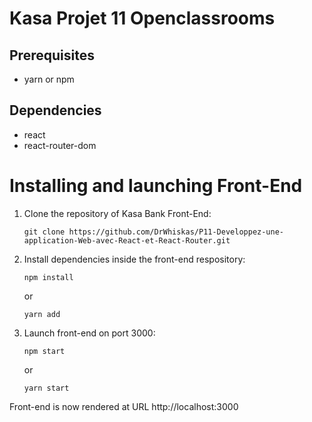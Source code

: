 # Kasa Projet 11 Openclassrooms

## Prerequisites

- yarn or npm

## Dependencies

- react
- react-router-dom

# Installing and launching Front-End

1. Clone the repository of Kasa Bank Front-End:

   `git clone https://github.com/DrWhiskas/P11-Developpez-une-application-Web-avec-React-et-React-Router.git`

2. Install dependencies inside the front-end respository:

    `npm install`

    or

    `yarn add`

3. Launch front-end on port 3000:

    `npm start`

    or

    `yarn start`

Front-end is now rendered at URL http://localhost:3000

